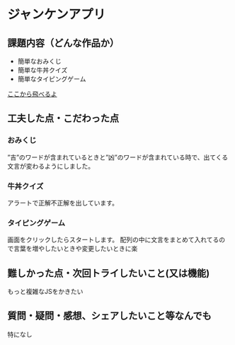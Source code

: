 # ジャンケンアプリ


## 課題内容（どんな作品か）
- 簡単なおみくじ
- 簡単な牛丼クイズ
- 簡単なタイピングゲーム


[ここから飛べるよ](https://thewa1818.github.io/ga_omikuji/)

## 工夫した点・こだわった点
### おみくじ
”吉”のワードが含まれているときと”凶”のワードが含まれている時で、出てくる文言が変わるようにしました。

### 牛丼クイズ
アラートで正解不正解を出しています。

### タイピングゲーム
画面をクリックしたらスタートします。
配列の中に文言をまとめて入れてるので言葉を増やしたいときや変更したいときに楽

## 難しかった点・次回トライしたいこと(又は機能)
もっと複雑なJSをかきたい

## 質問・疑問・感想、シェアしたいこと等なんでも
特になし
